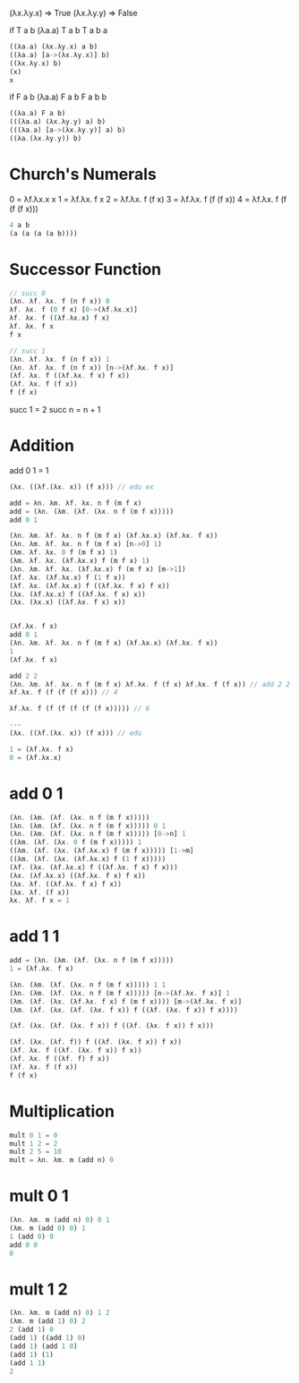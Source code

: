 (λx.λy.x) => True
(λx.λy.y) => False


if T a b
(λa.a) T a b
T a b
a

```rs
((λa.a) (λx.λy.x) a b)
((λa.a) [a->(λx.λy.x)] b)
((λx.λy.x) b)
(x)
x
```

if F a b
(λa.a) F a b
F a b
b

```rs
((λa.a) F a b)
(((λa.a) (λx.λy.y) a) b)
(((λa.a) [a->(λx.λy.y)] a) b)
((λa.(λx.λy.y)) b)

```

# Church's Numerals

0 = λf.λx.x
  x
1 = λf.λx. f x
2 = λf.λx. f (f x)
3 = λf.λx. f (f (f x))
4 = λf.λx. f (f (f (f x)))

```rs
4 a b
(a (a (a (a b))))
```

# Successor Function
```rs
// succ 0
(λn. λf. λx. f (n f x)) 0
λf. λx. f (0 f x) [0->(λf.λx.x)]
λf. λx. f ((λf.λx.x) f x)
λf. λx. f x
f x

// succ 1
(λn. λf. λx. f (n f x)) 1
(λn. λf. λx. f (n f x)) [n->(λf.λx. f x)]
(λf. λx. f ((λf.λx. f x) f x))
(λf. λx. f (f x))
f (f x)
```

succ 1 = 2
succ n = n + 1

# Addition
add 0 1 = 1

```rs
(λx. ((λf.(λx. x)) (f x))) // edu ex

add = λn. λm. λf. λx. n f (m f x)
add = (λn. (λm. (λf. (λx. n f (m f x)))))
add 0 1

(λn. λm. λf. λx. n f (m f x) (λf.λx.x) (λf.λx. f x))
(λn. λm. λf. λx. n f (m f x) [n->0] 1)
(λm. λf. λx. 0 f (m f x) 1)
(λm. λf. λx. (λf.λx.x) f (m f x) 1)
(λn. λm. λf. λx. (λf.λx.x) f (m f x) [m->1])
(λf. λx. (λf.λx.x) f (1 f x))
(λf. λx. (λf.λx.x) f ((λf.λx. f x) f x))
(λx. (λf.λx.x) f ((λf.λx. f x) x))
(λx. (λx.x) ((λf.λx. f x) x))


(λf.λx. f x)
add 0 1
(λn. λm. λf. λx. n f (m f x) (λf.λx.x) (λf.λx. f x))
1
(λf.λx. f x)

add 2 2
(λn. λm. λf. λx. n f (m f x) λf.λx. f (f x) λf.λx. f (f x)) // add 2 2
λf.λx. f (f (f (f x))) // 4

λf.λx. f (f (f (f (f (f x))))) // 6

---
(λx. ((λf.(λx. x)) (f x))) // edu

1 = (λf.λx. f x)
0 = (λf.λx.x)
```

# add 0 1
```rs
(λn. (λm. (λf. (λx. n f (m f x)))))
(λn. (λm. (λf. (λx. n f (m f x))))) 0 1
(λn. (λm. (λf. (λx. n f (m f x))))) [0->n] 1
((λm. (λf. (λx. 0 f (m f x))))) 1
((λm. (λf. (λx. (λf.λx.x) f (m f x))))) [1->m]
((λm. (λf. (λx. (λf.λx.x) f (1 f x)))))
(λf. (λx. (λf.λx.x) f ((λf.λx. f x) f x)))
(λx. (λf.λx.x) ((λf.λx. f x) f x))
(λx. λf. ((λf.λx. f x) f x))
(λx. λf. (f x))
λx. λf. f x = 1
```

# add 1 1
```rs
add = (λn. (λm. (λf. (λx. n f (m f x)))))
1 = (λf.λx. f x)

(λn. (λm. (λf. (λx. n f (m f x))))) 1 1
(λn. (λm. (λf. (λx. n f (m f x))))) [n->(λf.λx. f x)] 1
(λm. (λf. (λx. (λf.λx. f x) f (m f x)))) [m->(λf.λx. f x)]
(λm. (λf. (λx. (λf. (λx. f x)) f ((λf. (λx. f x)) f x))))

(λf. (λx. (λf. (λx. f x)) f ((λf. (λx. f x)) f x)))

(λf. (λx. (λf. f)) f ((λf. (λx. f x)) f x))
(λf. λx. f ((λf. (λx. f x)) f x))
(λf. λx. f ((λf. f) f x))
(λf. λx. f (f x))
f (f x)

```

# Multiplication

```rs
mult 0 1 = 0
mult 1 2 = 2
mult 2 5 = 10
mult = λn. λm. m (add n) 0
```

# mult 0 1
```rs
(λn. λm. m (add n) 0) 0 1
(λm. m (add 0) 0) 1
1 (add 0) 0
add 0 0
0
```

# mult 1 2
```rs
(λn. λm. m (add n) 0) 1 2
(λm. m (add 1) 0) 2
2 (add 1) 0
(add 1) ((add 1) 0)
(add 1) (add 1 0)
(add 1) (1)
(add 1 1)
2

```



